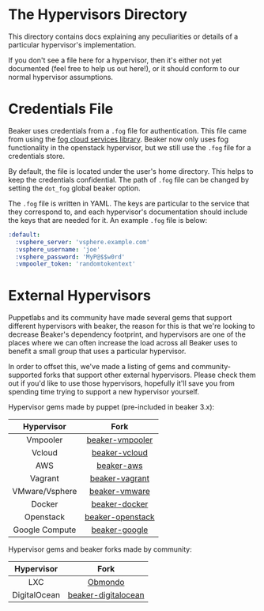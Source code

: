 # The Hypervisors Directory

This directory contains docs explaining any peculiarities or details of a particular
hypervisor's implementation.

If you don't see a file here for a hypervisor, then it's either not yet documented
(feel free to help us out here!), or it should conform to our normal hypervisor
assumptions.

# Credentials File

Beaker uses credentials from a `.fog` file for authentication. This file came
from using the [fog cloud services library](http://fog.io). Beaker now only uses
fog functionality in the openstack hypervisor, but we still use the `.fog` file
for a credentials store.

By default, the file is located under the user's home directory. This helps to
keep the credentials confidential. The path of `.fog` file can be changed by
setting the `dot_fog` global beaker option.

The `.fog` file is written in YAML. The keys are particular to the service that
they correspond to, and each hypervisor's documentation should include the keys
that are needed for it. An example `.fog` file is below:

```yaml
:default:
  :vsphere_server: 'vsphere.example.com'
  :vsphere_username: 'joe'
  :vsphere_password: 'MyP@$$w0rd'
  :vmpooler_token: 'randomtokentext'
```

# External Hypervisors

Puppetlabs and its community have made several gems that support different hypervisors with beaker, the reason for this is that we're looking to decrease Beaker's
dependency footprint, and hypervisors are one of the places where we can often
increase the load across all Beaker uses to benefit a small group that uses a
particular hypervisor. 

In order to offset this, we've made a listing of gems and community-supported forks that support other external hypervisors. Please check them out if you'd like to use those hypervisors, hopefully it'll save you from spending time trying to support a new hypervisor yourself.

Hypervisor gems made by puppet (pre-included in beaker 3.x):

| Hypervisor               | Fork                                                               |
| :----------------------: | :---------------------------------------------------------:        |
| Vmpooler                 | [beaker-vmpooler](https://github.com/puppetlabs/beaker-vmpooler)   |
| Vcloud                   | [beaker-vcloud](https://github.com/puppetlabs/beaker-vcloud)       |
| AWS                      | [beaker-aws](https://github.com/puppetlabs/beaker-aws)             |
| Vagrant                  | [beaker-vagrant](https://github.com/puppetlabs/beaker-vagrant)     |
| VMware/Vsphere           | [beaker-vmware](https://github.com/puppetlabs/beaker-vmware)       |
| Docker                   | [beaker-docker](https://github.com/puppetlabs/beaker-docker)       |
| Openstack                | [beaker-openstack](https://github.com/puppetlabs/beaker-openstack) |
| Google Compute           | [beaker-google](https://github.com/puppetlabs/beaker-google)       |

Hypervisor gems and beaker forks made by community:

| Hypervisor   | Fork                                                                 |
|:------------:|:--------------------------------------------------------------------:|
| LXC          | [Obmondo](https://github.com/Obmondo/beaker)                         |
| DigitalOcean | [beaker-digitalocean](https://github.com/tiengo/beaker-digitalocean) |
